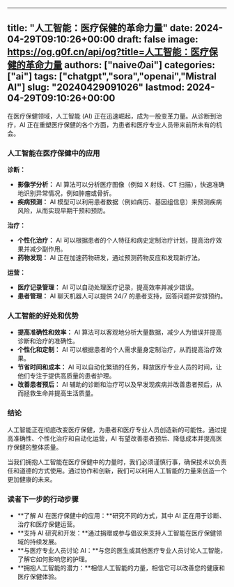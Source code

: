 
---
title: "人工智能：医疗保健的革命力量"
date: 2024-04-29T09:10:26+00:00
draft: false
image: https://og.g0f.cn/api/og?title=人工智能：医疗保健的革命力量
authors: ["naiveのai"]
categories: ["ai"]
tags: ["chatgpt","sora","openai","Mistral AI"]
slug: "20240429091026"
lastmod: 2024-04-29T09:10:26+00:00
---
在医疗保健领域，人工智能 (AI) 正在迅速崛起，成为一股变革力量。从诊断到治疗，AI 正在重塑医疗保健的各个方面，为患者和医疗专业人员带来前所未有的机会。

### 人工智能在医疗保健中的应用

**诊断：**
* **影像学分析：** AI 算法可以分析医疗图像（例如 X 射线、CT 扫描），快速准确地识别异常情况，例如肿瘤或骨折。
* **疾病预测：** AI 模型可以利用患者数据（例如病历、基因组信息）来预测疾病风险，从而实现早期干预和预防。

**治疗：**
* **个性化治疗：** AI 可以根据患者的个人特征和病史定制治疗计划，提高治疗效果并减少副作用。
* **药物发现：** AI 正在加速药物研发，通过预测药物反应和发现新疗法。

**运营：**
* **医疗记录管理：** AI 可以自动处理医疗记录，提高效率并减少错误。
* **患者管理：** AI 聊天机器人可以提供 24/7 的患者支持，回答问题并安排预约。

### 人工智能的好处和优势

* **提高准确性和效率：** AI 算法可以客观地分析大量数据，减少人为错误并提高诊断和治疗的准确性。
* **个性化和定制：** AI 可以根据患者的个人需求量身定制治疗，从而提高治疗效果。
* **节省时间和成本：** AI 可以自动化繁琐的任务，释放医疗专业人员的时间，让他们专注于提供高质量的患者护理。
* **改善患者预后：** AI 辅助的诊断和治疗可以及早发现疾病并改善患者预后，从而拯救生命并提高生活质量。

### 结论

人工智能正在彻底改变医疗保健，为患者和医疗专业人员创造新的可能性。通过提高准确性、个性化治疗和自动化运营，AI 有望改善患者预后、降低成本并提高医疗保健的整体质量。

当我们拥抱人工智能在医疗保健中的力量时，我们必须谨慎行事，确保技术以负责任和道德的方式使用。通过协作和创新，我们可以利用人工智能的力量来创造一个更加健康的未来。

### 读者下一步的行动步骤

* **了解 AI 在医疗保健中的应用：**研究不同的方式，其中 AI 正在用于诊断、治疗和医疗保健运营。
* **支持 AI 研究和开发：**通过捐赠或参与倡议来支持人工智能在医疗保健领域的持续发展。
* **与医疗专业人员讨论 AI：**与您的医生或其他医疗专业人员讨论人工智能，了解它如何影响您的护理。
* **拥抱人工智能的潜力：**相信人工智能的力量，相信它可以改善您的健康和医疗保健体验。